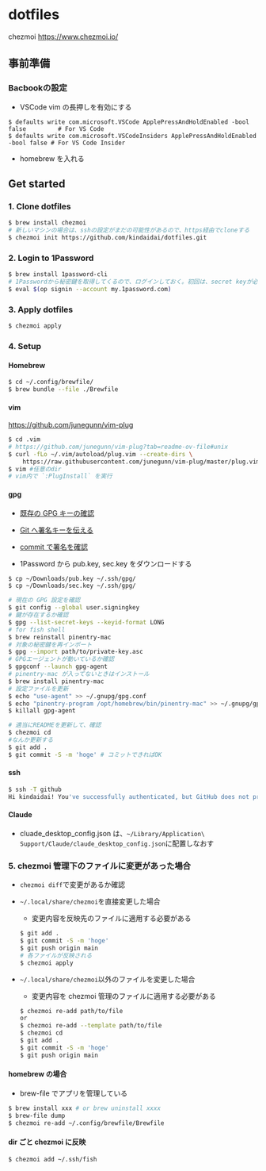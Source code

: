 # dotfiles

chezmoi https://www.chezmoi.io/

## 事前準備
###  Bacbookの設定
- VSCode vim の長押しを有効にする
```shell
$ defaults write com.microsoft.VSCode ApplePressAndHoldEnabled -bool false         # For VS Code
$ defaults write com.microsoft.VSCodeInsiders ApplePressAndHoldEnabled -bool false # For VS Code Insider
```
- homebrew を入れる


## Get started

### 1. Clone dotfiles

```sh
$ brew install chezmoi
# 新しいマシンの場合は、sshの設定がまだの可能性があるので、https経由でcloneする
$ chezmoi init https://github.com/kindaidai/dotfiles.git
```

### 2. Login to 1Password

```sh
$ brew install 1password-cli
# 1Passwordから秘密鍵を取得してくるので、ログインしておく。初回は、secret keyが必要
$ eval $(op signin --account my.1password.com)
```

### 3. Apply dotfiles

```sh
$ chezmoi apply
```

### 4. Setup

#### Homebrew

```sh
$ cd ~/.config/brewfile/
$ brew bundle --file ./Brewfile
```

#### vim

https://github.com/junegunn/vim-plug


```sh
$ cd .vim
# https://github.com/junegunn/vim-plug?tab=readme-ov-file#unix
$ curl -fLo ~/.vim/autoload/plug.vim --create-dirs \
    https://raw.githubusercontent.com/junegunn/vim-plug/master/plug.vim
$ vim #任意のdir
# vim内で `:PlugInstall` を実行
```

#### gpg

- [既存の GPG キーの確認](https://docs.github.com/ja/authentication/managing-commit-signature-verification/checking-for-existing-gpg-keys)

- [Git へ署名キーを伝える](https://docs.github.com/ja/authentication/managing-commit-signature-verification/telling-git-about-your-signing-key)
- [commit で署名を確認](https://docs.github.com/ja/authentication/managing-commit-signature-verification/signing-commits)
- 1Password から pub.key, sec.key をダウンロードする

```sh
$ cp ~/Downloads/pub.key ~/.ssh/gpg/
$ cp ~/Downloads/sec.key ~/.ssh/gpg/

# 現在の GPG 設定を確認
$ git config --global user.signingkey
# 鍵が存在するか確認
$ gpg --list-secret-keys --keyid-format LONG
# for fish shell
$ brew reinstall pinentry-mac
# 対象の秘密鍵を再インポート
$ gpg --import path/to/private-key.asc
# GPGエージェントが動いているか確認
$ gpgconf --launch gpg-agent
# pinentry-mac が入ってないときはインストール
$ brew install pinentry-mac
# 設定ファイルを更新
$ echo "use-agent" >> ~/.gnupg/gpg.conf
$ echo "pinentry-program /opt/homebrew/bin/pinentry-mac" >> ~/.gnupg/gpg-agent.conf
$ killall gpg-agent

# 適当にREADMEを更新して、確認
$ chezmoi cd
#なんか更新する
$ git add .
$ git commit -S -m 'hoge' # コミットできればOK
```

#### ssh

```sh
$ ssh -T github
Hi kindaidai! You've successfully authenticated, but GitHub does not provide shell access.
```

#### Claude
- cluade_desktop_config.json は、`~/Library/Application\ Support/Claude/claude_desktop_config.json`に配置しなおす

### 5. chezmoi 管理下のファイルに変更があった場合

- `chezmoi diff`で変更があるか確認

- `~/.local/share/chezmoi`を直接変更した場合

  - 変更内容を反映先のファイルに適用する必要がある

  ```sh
  $ git add .
  $ git commit -S -m 'hoge'
  $ git push origin main
  # 各ファイルが反映される
  $ chezmoi apply
  ```

- `~/.local/share/chezmoi`以外のファイルを変更した場合
  - 変更内容を chezmoi 管理のファイルに適用する必要がある
  ```sh
  $ chezmoi re-add path/to/file
  or
  $ chezmoi re-add --template path/to/file
  $ chezmoi cd
  $ git add .
  $ git commit -S -m 'hoge'
  $ git push origin main
  ```

#### homebrew の場合

- brew-file でアプリを管理している

```sh
$ brew install xxx # or brew uninstall xxxx
$ brew-file dump
$ chezmoi re-add ~/.config/brewfile/Brewfile
```

#### dir ごと chezmoi に反映

```
$ chezmoi add ~/.ssh/fish
```
